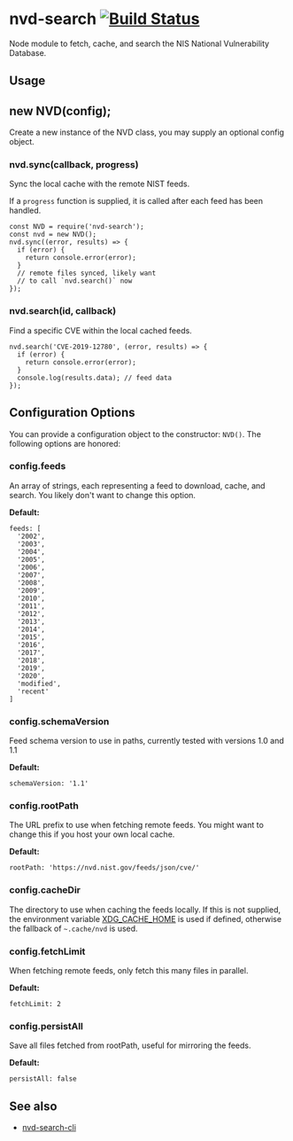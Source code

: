 # nvd-search [![Build Status](https://travis-ci.org/travispaul/node-nvd-search.svg?branch=master)](https://travis-ci.org/travispaul/node-nvd-search)

Node module to fetch, cache, and search the NIS National Vulnerability Database.

## Usage

## new NVD(config);

Create a new instance of the NVD class, you may supply an optional config object.

### nvd.sync(callback, progress)

Sync the local cache with the remote NIST feeds.

If a `progress` function is supplied, it is called after each feed has been handled.

```
const NVD = require('nvd-search');
const nvd = new NVD();
nvd.sync((error, results) => {
  if (error) {
    return console.error(error);
  }
  // remote files synced, likely want
  // to call `nvd.search()` now
});
```

### nvd.search(id, callback)

Find a specific CVE within the local cached feeds.

```
nvd.search('CVE-2019-12780', (error, results) => {
  if (error) {
    return console.error(error);
  }
  console.log(results.data); // feed data
});
```

## Configuration Options

You can provide a configuration object to the constructor: `NVD()`.
The following options are honored:

### config.feeds

An array of strings, each representing a feed to download, cache, and search.
You likely don't want to change this option.

**Default:**

```
feeds: [
  '2002',
  '2003',
  '2004',
  '2005',
  '2006',
  '2007',
  '2008',
  '2009',
  '2010',
  '2011',
  '2012',
  '2013',
  '2014',
  '2015',
  '2016',
  '2017',
  '2018',
  '2019',
  '2020',
  'modified',
  'recent'
]
```

### config.schemaVersion

Feed schema version to use in paths, currently tested with versions 1.0 and 1.1

**Default:**

```
schemaVersion: '1.1'
```

### config.rootPath

The URL prefix to use when fetching remote feeds. You might want to change
this if you host your own local cache.

**Default:**

```
rootPath: 'https://nvd.nist.gov/feeds/json/cve/'
```

### config.cacheDir

The directory to use when caching the feeds locally.
If this is not supplied, the environment variable [XDG_CACHE_HOME](https://standards.freedesktop.org/basedir-spec/basedir-spec-latest.html)
is used if defined, otherwise the fallback of `~.cache/nvd` is used.

### config.fetchLimit

When fetching remote feeds, only fetch this many files in parallel.

**Default:**

```
fetchLimit: 2
```

### config.persistAll

Save all files fetched from rootPath, useful for mirroring the feeds.

**Default:**

```
persistAll: false
```

## See also

- [nvd-search-cli](https://github.com/travispaul/node-nvd-search-cli)
